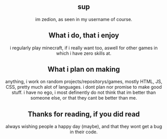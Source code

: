 <!DOCTYPE html>
<html lang="en">
<head>
  <meta charset="UTF-8">
  <meta name="viewport" content="width=device-width, initial-scale=1.0">
  <style>
    .centered-content {
      text-align: center;
    }
  </style>
</head>
<body>
  <div class="centered-content">
    <h2>sup</h2>
    im zedion, as seen in my username of course.
    <h2>What i do, that i enjoy</h2>
    i regularly play minecraft, if i really want too, aswell for other games in which i have zero skills at.
    <h2>What i plan on making</h2>
    anything, i work on random projects/repositorys/games, mostly HTML, JS, CSS, pretty much alot of languages.
    i dont plan nor promise to make good stuff.
    i have no ego, i most definently do not think that im better than someone else, or that they cant be better than me.
    <h2>Thanks for reading, if you did read</h2>
    always wishing people a happy day (maybe), and that they wont get a bug in their code.
  </div>
</body>
</html>
